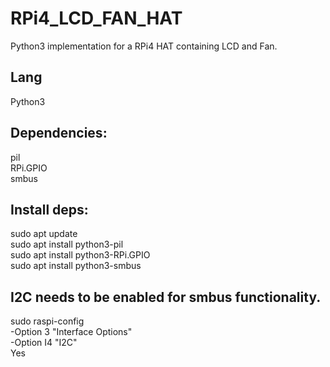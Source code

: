 # RPi4_LCD_FAN_HAT
Python3 implementation for a RPi4 HAT containing LCD and Fan.

## Lang
Python3

## Dependencies:
pil<br>
RPi.GPIO<br>
smbus


## Install deps:
sudo apt update<br>
sudo apt install python3-pil<br>
sudo apt install python3-RPi.GPIO<br>
sudo apt install python3-smbus

## I2C needs to be enabled for smbus functionality.
sudo raspi-config<br>
  -Option 3 "Interface Options"<br>
    -Option I4 "I2C"<br>
      Yes<br>

